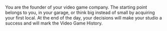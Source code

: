 You are the founder of your video game company. The starting point belongs to you, in your garage, or think big instead of small by acquiring your first local. At the end of the day, your decisions will make your studio a success and will mark the Video Game History.